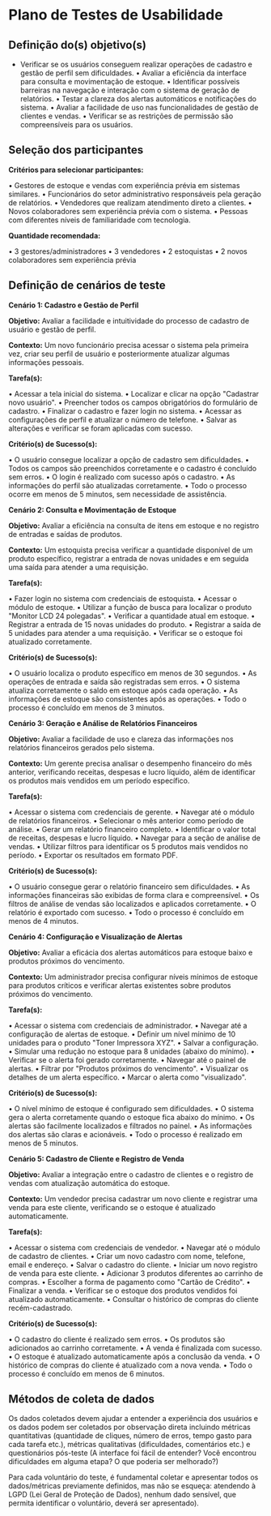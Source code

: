# Plano de Testes de Usabilidade 

## Definição do(s) objetivo(s)

- Verificar se os usuários conseguem realizar operações de cadastro e gestão de perfil sem dificuldades.
•	Avaliar a eficiência da interface para consulta e movimentação de estoque.
•	Identificar possíveis barreiras na navegação e interação com o sistema de geração de relatórios.
•	Testar a clareza dos alertas automáticos e notificações do sistema.
•	Avaliar a facilidade de uso nas funcionalidades de gestão de clientes e vendas.
•	Verificar se as restrições de permissão são compreensíveis para os usuários.

## Seleção dos participantes

**Critérios para selecionar participantes:**

•	Gestores de estoque e vendas com experiência prévia em sistemas similares.
•	Funcionários do setor administrativo responsáveis pela geração de relatórios.
•	Vendedores que realizam atendimento direto a clientes.
•	Novos colaboradores sem experiência prévia com o sistema.
•	Pessoas com diferentes níveis de familiaridade com tecnologia.

**Quantidade recomendada:**

•	3 gestores/administradores
•	3 vendedores
•	2 estoquistas
•	2 novos colaboradores sem experiência prévia


## Definição de cenários de teste

**Cenário 1: Cadastro e Gestão de Perfil**

**Objetivo:** Avaliar a facilidade e intuitividade do processo de cadastro de usuário e gestão de perfil.

**Contexto:** Um novo funcionário precisa acessar o sistema pela primeira vez, criar seu perfil de usuário e posteriormente atualizar algumas informações pessoais.

**Tarefa(s):**

•	Acessar a tela inicial do sistema.
•	Localizar e clicar na opção "Cadastrar novo usuário".
•	Preencher todos os campos obrigatórios do formulário de cadastro.
•	Finalizar o cadastro e fazer login no sistema.
•	Acessar as configurações de perfil e atualizar o número de telefone.
•	Salvar as alterações e verificar se foram aplicadas com sucesso.


**Critério(s) de Sucesso(s):**

•	O usuário consegue localizar a opção de cadastro sem dificuldades.
•	Todos os campos são preenchidos corretamente e o cadastro é concluído sem erros.
•	O login é realizado com sucesso após o cadastro.
•	As informações do perfil são atualizadas corretamente.
•	Todo o processo ocorre em menos de 5 minutos, sem necessidade de assistência.

**Cenário 2: Consulta e Movimentação de Estoque**

**Objetivo:** Avaliar a eficiência na consulta de itens em estoque e no registro de entradas e saídas de produtos.

**Contexto:** Um estoquista precisa verificar a quantidade disponível de um produto específico, registrar a entrada de novas unidades e em seguida uma saída para atender a uma requisição.

**Tarefa(s):**

•	Fazer login no sistema com credenciais de estoquista.
•	Acessar o módulo de estoque.
•	Utilizar a função de busca para localizar o produto "Monitor LCD 24 polegadas".
•	Verificar a quantidade atual em estoque.
•	Registrar a entrada de 15 novas unidades do produto.
•	Registrar a saída de 5 unidades para atender a uma requisição.
•	Verificar se o estoque foi atualizado corretamente.


**Critério(s) de Sucesso(s):**

•	O usuário localiza o produto específico em menos de 30 segundos.
•	As operações de entrada e saída são registradas sem erros.
•	O sistema atualiza corretamente o saldo em estoque após cada operação.
•	As informações de estoque são consistentes após as operações.
•	Todo o processo é concluído em menos de 3 minutos.

**Cenário 3: Geração e Análise de Relatórios Financeiros**

**Objetivo:** Avaliar a facilidade de uso e clareza das informações nos relatórios financeiros gerados pelo sistema.

**Contexto:** Um gerente precisa analisar o desempenho financeiro do mês anterior, verificando receitas, despesas e lucro líquido, além de identificar os produtos mais vendidos em um período específico.

**Tarefa(s):**

•	Acessar o sistema com credenciais de gerente.
•	Navegar até o módulo de relatórios financeiros.
•	Selecionar o mês anterior como período de análise.
•	Gerar um relatório financeiro completo.
•	Identificar o valor total de receitas, despesas e lucro líquido.
•	Navegar para a seção de análise de vendas.
•	Utilizar filtros para identificar os 5 produtos mais vendidos no período.
•	Exportar os resultados em formato PDF.


**Critério(s) de Sucesso(s):**

•	O usuário consegue gerar o relatório financeiro sem dificuldades.
•	As informações financeiras são exibidas de forma clara e compreensível.
•	Os filtros de análise de vendas são localizados e aplicados corretamente.
•	O relatório é exportado com sucesso.
•	Todo o processo é concluído em menos de 4 minutos.

**Cenário 4: Configuração e Visualização de Alertas**

**Objetivo:** Avaliar a eficácia dos alertas automáticos para estoque baixo e produtos próximos do vencimento.

**Contexto:** Um administrador precisa configurar níveis mínimos de estoque para produtos críticos e verificar alertas existentes sobre produtos próximos do vencimento.

**Tarefa(s):**

•	Acessar o sistema com credenciais de administrador.
•	Navegar até a configuração de alertas de estoque.
•	Definir um nível mínimo de 10 unidades para o produto "Toner Impressora XYZ".
•	Salvar a configuração.
•	Simular uma redução no estoque para 8 unidades (abaixo do mínimo).
•	Verificar se o alerta foi gerado corretamente.
•	Navegar até o painel de alertas.
•	Filtrar por "Produtos próximos do vencimento".
•	Visualizar os detalhes de um alerta específico.
•	Marcar o alerta como "visualizado".


**Critério(s) de Sucesso(s):**

•	O nível mínimo de estoque é configurado sem dificuldades.
•	O sistema gera o alerta corretamente quando o estoque fica abaixo do mínimo.
•	Os alertas são facilmente localizados e filtrados no painel.
•	As informações dos alertas são claras e acionáveis.
•	Todo o processo é realizado em menos de 5 minutos.

**Cenário 5: Cadastro de Cliente e Registro de Venda**

**Objetivo:** Avaliar a integração entre o cadastro de clientes e o registro de vendas com atualização automática do estoque.

**Contexto:** Um vendedor precisa cadastrar um novo cliente e registrar uma venda para este cliente, verificando se o estoque é atualizado automaticamente.

**Tarefa(s):**

•	Acessar o sistema com credenciais de vendedor.
•	Navegar até o módulo de cadastro de clientes.
•	Criar um novo cadastro com nome, telefone, email e endereço.
•	Salvar o cadastro do cliente.
•	Iniciar um novo registro de venda para este cliente.
•	Adicionar 3 produtos diferentes ao carrinho de compras.
•	Escolher a forma de pagamento como "Cartão de Crédito".
•	Finalizar a venda.
•	Verificar se o estoque dos produtos vendidos foi atualizado automaticamente.
•	Consultar o histórico de compras do cliente recém-cadastrado.


**Critério(s) de Sucesso(s):**

•	O cadastro do cliente é realizado sem erros.
•	Os produtos são adicionados ao carrinho corretamente.
•	A venda é finalizada com sucesso.
•	O estoque é atualizado automaticamente após a conclusão da venda.
•	O histórico de compras do cliente é atualizado com a nova venda.
•	Todo o processo é concluído em menos de 6 minutos.


## Métodos de coleta de dados

Os dados coletados devem ajudar a entender a experiência dos usuários e os dados podem ser coletados por observação direta incluindo métricas quantitativas (quantidade de cliques, número de erros, tempo gasto para cada tarefa etc.), métricas qualitativas (dificuldades, comentários etc.) e questionários pós-teste (A interface foi fácil de entender? Você encontrou dificuldades em alguma etapa? O que poderia ser melhorado?)

Para cada voluntário do teste, é fundamental coletar e apresentar todos os dados/métricas previamente definidos, mas não se esqueça: atendendo à LGPD (Lei Geral de Proteção de Dados), nenhum dado sensível, que permita identificar o voluntário, deverá ser apresentado).
